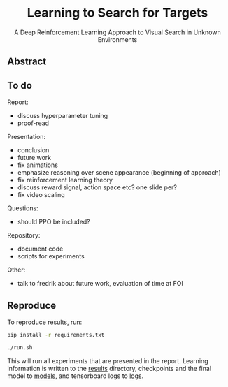 <h1 align="center"> Learning to Search for Targets</h1>
<p align="center">A Deep Reinforcement Learning Approach to Visual Search in Unknown Environments</p>

## Abstract

## To do

Report:

- discuss hyperparameter tuning
- proof-read

Presentation:

- conclusion
- future work
- fix animations
- emphasize reasoning over scene appearance (beginning of approach)
- fix reinforcement learning theory
- discuss reward signal, action space etc? one slide per?
- fix video scaling

Questions:

- should PPO be included?

Repository:

- document code
- scripts for experiments

Other:

- talk to fredrik about future work, evaluation of time at FOI

## Reproduce

To reproduce results, run:

```bash
pip install -r requirements.txt

./run.sh
```

This will run all experiments that are presented in the report.
Learning information is written to the [results](./results) directory, checkpoints and the final model to [models](./models), and tensorboard logs to [logs](./logs).
